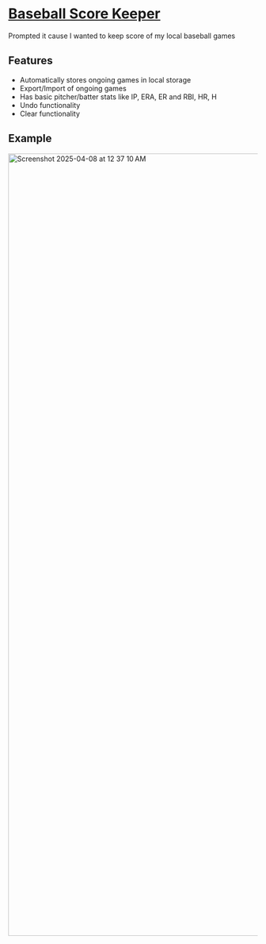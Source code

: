 # [Baseball Score Keeper](baseball-score-keeper.pages.dev)
 
Prompted it cause I wanted to keep score of my local baseball games

## Features
 - Automatically stores ongoing games in local storage
 - Export/Import of ongoing games
 - Has basic pitcher/batter stats like IP, ERA, ER and RBI, HR, H
 - Undo functionality
 - Clear functionality

## Example 
<img width="1578" alt="Screenshot 2025-04-08 at 12 37 10 AM" src="https://github.com/user-attachments/assets/10a54b57-439c-4d8f-9f25-c0120dbb6e15" />
